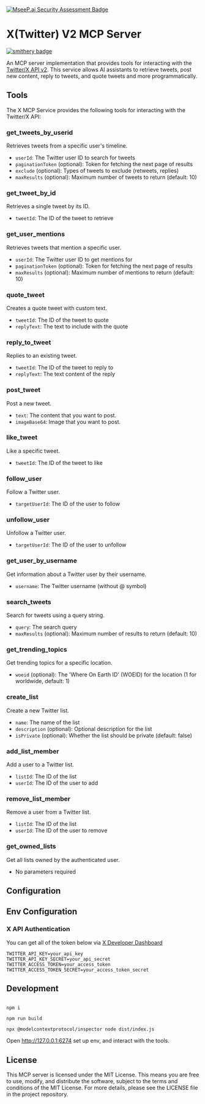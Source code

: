 [![MseeP.ai Security Assessment Badge](https://mseep.net/pr/nexusx-mcp-x-v2-server-badge.png)](https://mseep.ai/app/nexusx-mcp-x-v2-server)

# X(Twitter) V2 MCP Server

[![smithery badge](https://smithery.ai/badge/@NexusX-MCP/x-v2-server)](https://smithery.ai/server/@NexusX-MCP/x-v2-server)

An MCP server implementation that provides tools for interacting with the [Twitter/X API v2](https://docs.x.com/x-api/introduction). This service allows AI assistants to retrieve tweets, post new content, reply to tweets, and quote tweets and more programmatically.

## Tools
The X MCP Service provides the following tools for interacting with the Twitter/X API:

### get_tweets_by_userid
Retrieves tweets from a specific user's timeline.
- `userId`: The Twitter user ID to search for tweets
- `paginationToken` (optional): Token for fetching the next page of results
- `exclude` (optional): Types of tweets to exclude (retweets, replies)
- `maxResults` (optional): Maximum number of tweets to return (default: 10)

### get_tweet_by_id
Retrieves a single tweet by its ID.
- `tweetId`: The ID of the tweet to retrieve

### get_user_mentions
Retrieves tweets that mention a specific user.
- `userId`: The Twitter user ID to get mentions for
- `paginationToken` (optional): Token for fetching the next page of results
- `maxResults` (optional): Maximum number of mentions to return (default: 10)

### quote_tweet
Creates a quote tweet with custom text.
- `tweetId`: The ID of the tweet to quote
- `replyText`: The text to include with the quote

### reply_to_tweet
Replies to an existing tweet.
- `tweetId`: The ID of the tweet to reply to
- `replyText`: The text content of the reply

### post_tweet
Post a new tweet.
- `text`: The content that you want to post.
- `imageBase64`: Image that you want to post.

### like_tweet
Like a specific tweet.
- `tweetId`: The ID of the tweet to like

### follow_user
Follow a Twitter user.
- `targetUserId`: The ID of the user to follow

### unfollow_user
Unfollow a Twitter user.
- `targetUserId`: The ID of the user to unfollow

### get_user_by_username
Get information about a Twitter user by their username.
- `username`: The Twitter username (without @ symbol)

### search_tweets
Search for tweets using a query string.
- `query`: The search query
- `maxResults` (optional): Maximum number of results to return (default: 10)

### get_trending_topics
Get trending topics for a specific location.
- `woeid` (optional): The 'Where On Earth ID' (WOEID) for the location (1 for worldwide, default: 1)

### create_list
Create a new Twitter list.
- `name`: The name of the list
- `description` (optional): Optional description for the list
- `isPrivate` (optional): Whether the list should be private (default: false)

### add_list_member
Add a user to a Twitter list.
- `listId`: The ID of the list
- `userId`: The ID of the user to add

### remove_list_member
Remove a user from a Twitter list.
- `listId`: The ID of the list
- `userId`: The ID of the user to remove

### get_owned_lists
Get all lists owned by the authenticated user.
- No parameters required

## Configuration

## Env Configuration

### X API Authentication

You can get all of the token below via [X Developer Dashboard](https://developer.x.com/en/portal/products)

```
TWITTER_API_KEY=your_api_key
TWITTER_API_KEY_SECRET=your_api_secret
TWITTER_ACCESS_TOKEN=your_access_token
TWITTER_ACCESS_TOKEN_SECRET=your_access_token_secret
```

## Development

```

npm i

npm run build

npx @modelcontextprotocol/inspector node dist/index.js

```

Open http://127.0.0.1:6274 set up env, and interact with the tools.

## License
This MCP server is licensed under the MIT License. This means you are free to use, modify, and distribute the software, subject to the terms and conditions of the MIT License. For more details, please see the LICENSE file in the project repository.
